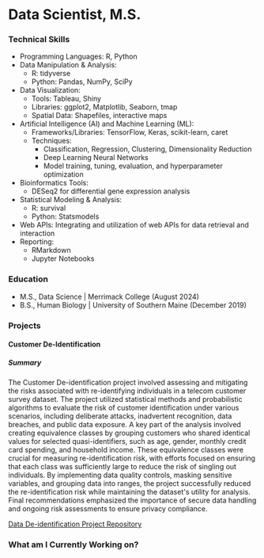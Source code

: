 # Data Scientist, M.S.

### Technical Skills
* Programming Languages: R, Python
* Data Manipulation & Analysis:
  * R: tidyverse
  * Python: Pandas, NumPy, SciPy
* Data Visualization:
  * Tools: Tableau, Shiny
  * Libraries: ggplot2, Matplotlib, Seaborn, tmap
  * Spatial Data: Shapefiles, interactive maps
* Artificial Intelligence (AI) and Machine Learning (ML):
  * Frameworks/Libraries: TensorFlow, Keras, scikit-learn, caret
  * Techniques:
    * Classification, Regression, Clustering, Dimensionality Reduction
    * Deep Learning Neural Networks
    * Model training, tuning, evaluation, and hyperparameter optimization
* Bioinformatics Tools:
  * DESeq2 for differential gene expression analysis
* Statistical Modeling & Analysis:
  * R: survival
  * Python: Statsmodels
* Web APIs: Integrating and utilization of web APIs for data retrieval and interaction
* Reporting:
  * RMarkdown
  * Jupyter Notebooks

### Education
* M.S., Data Science | Merrimack College (August 2024)
* B.S., Human Biology | University of Southern Maine (December 2019)

### Projects

#### Customer De-Identification

##### Summary
The Customer De-identification project involved assessing and mitigating the risks associated with re-identifying individuals in a telecom customer survey dataset. The project utilized statistical methods and probabilistic algorithms to evaluate the risk of customer identification under various scenarios, including deliberate attacks, inadvertent recognition, data breaches, and public data exposure. A key part of the analysis involved creating equivalence classes by grouping customers who shared identical values for selected quasi-identifiers, such as age, gender, monthly credit card spending, and household income. These equivalence classes were crucial for measuring re-identification risk, with efforts focused on ensuring that each class was sufficiently large to reduce the risk of singling out individuals. By implementing data quality controls, masking sensitive variables, and grouping data into ranges, the project successfully reduced the re-identification risk while maintaining the dataset's utility for analysis. Final recommendations emphasized the importance of secure data handling and ongoing risk assessments to ensure privacy compliance​.

[Data De-identification Project Repository](https://github.com/SEugley/Data_De-identification)


### What am I Currently Working on?

